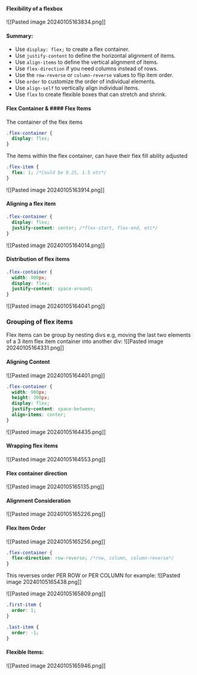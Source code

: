 #### Flexibility of a flexbox

![[Pasted image 20240105163834.png]]
#### Summary:
- Use `display: flex;` to create a flex container.
- Use `justify-content` to define the horizontal alignment of items.
- Use `align-items` to define the vertical alignment of items.
- Use `flex-direction` if you need columns instead of rows.
- Use the `row-reverse` or `column-reverse` values to flip item order.
- Use `order` to customize the order of individual elements.
- Use `align-self` to vertically align individual items.
- Use `flex` to create flexible boxes that can stretch and shrink.

#### Flex Container & #### Flex Items
The container of the flex items
```css
.flex-container {
  display: flex;
}
```

The items within the flex container, can have their flex fill ability adjusted
```css
.flex-item {
  flex: 1; /*Could be 0.25, 1.5 etc*/
}
```

![[Pasted image 20240105163914.png]]
#### Aligning a flex item
```css
.flex-container {
  display: flex;
  justify-content: center; /*flex-start, flex-end, etc*/
}
```
![[Pasted image 20240105164014.png]]
#### Distribution of flex items
```css
.flex-container {
  width: 900px;
  display: flex;
  justify-content: space-around;
}
```
![[Pasted image 20240105164041.png]]
### Grouping of flex items
Flex items can be group by nesting divs e.g, moving the last two elements of a 3 item flex item container into another div:
![[Pasted image 20240105164331.png]]
#### Aligning Content

![[Pasted image 20240105164401.png]]
```css
.flex-container {
  width: 900px;
  height: 300px;
  display: flex;
  justify-content: space-between;
  align-items: center;
}
```

![[Pasted image 20240105164435.png]]

#### Wrapping flex items
![[Pasted image 20240105164553.png]]

#### Flex container direction
![[Pasted image 20240105165135.png]]
#### Alignment Consideration
![[Pasted image 20240105165226.png]]
#### Flex Item Order
![[Pasted image 20240105165256.png]]
```css
.flex-container {
  flex-direction: row-reverse; /*row, column, column-reverse*/
}
```

This reverses order PER ROW or PER COLUMN for example:
![[Pasted image 20240105165438.png]]

![[Pasted image 20240105165809.png]]
```css
.first-item {
  order: 1;
}

.last-item {
  order: -1;
}
```

#### Flexible Items:
![[Pasted image 20240105165946.png]]